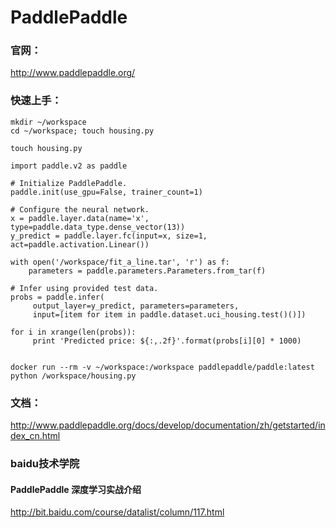 # PaddlePaddle

### 官网：

http://www.paddlepaddle.org/


###  快速上手：

```
mkdir ~/workspace
cd ~/workspace; touch housing.py
```

```
touch housing.py
```

```
import paddle.v2 as paddle

# Initialize PaddlePaddle.
paddle.init(use_gpu=False, trainer_count=1)

# Configure the neural network.
x = paddle.layer.data(name='x', type=paddle.data_type.dense_vector(13))
y_predict = paddle.layer.fc(input=x, size=1, act=paddle.activation.Linear())

with open('/workspace/fit_a_line.tar', 'r') as f:
    parameters = paddle.parameters.Parameters.from_tar(f)

# Infer using provided test data.
probs = paddle.infer(
     output_layer=y_predict, parameters=parameters,
     input=[item for item in paddle.dataset.uci_housing.test()()])

for i in xrange(len(probs)):
     print 'Predicted price: ${:,.2f}'.format(probs[i][0] * 1000)
        
```


```
docker run --rm -v ~/workspace:/workspace paddlepaddle/paddle:latest python /workspace/housing.py
```


### 文档：

http://www.paddlepaddle.org/docs/develop/documentation/zh/getstarted/index_cn.html




###  baidu技术学院

####  PaddlePaddle 深度学习实战介绍    

http://bit.baidu.com/course/datalist/column/117.html    




